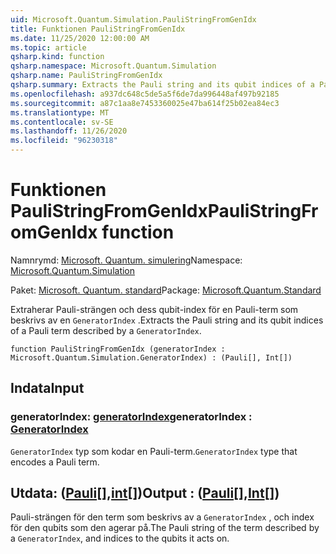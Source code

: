 ```yaml
---
uid: Microsoft.Quantum.Simulation.PauliStringFromGenIdx
title: Funktionen PauliStringFromGenIdx
ms.date: 11/25/2020 12:00:00 AM
ms.topic: article
qsharp.kind: function
qsharp.namespace: Microsoft.Quantum.Simulation
qsharp.name: PauliStringFromGenIdx
qsharp.summary: Extracts the Pauli string and its qubit indices of a Pauli term described by a `GeneratorIndex`.
ms.openlocfilehash: a937dc648c5de5a5f6de7da996448af497b92185
ms.sourcegitcommit: a87c1aa8e7453360025e47ba614f25b02ea84ec3
ms.translationtype: MT
ms.contentlocale: sv-SE
ms.lasthandoff: 11/26/2020
ms.locfileid: "96230318"
---
```

# <a name="paulistringfromgenidx-function"></a><span data-ttu-id="0a06d-102">Funktionen PauliStringFromGenIdx</span><span class="sxs-lookup"><span data-stu-id="0a06d-102">PauliStringFromGenIdx function</span></span>

<span data-ttu-id="0a06d-103">Namnrymd: [Microsoft. Quantum. simulering](xref:Microsoft.Quantum.Simulation)</span><span class="sxs-lookup"><span data-stu-id="0a06d-103">Namespace: [Microsoft.Quantum.Simulation](xref:Microsoft.Quantum.Simulation)</span></span>

<span data-ttu-id="0a06d-104">Paket: [Microsoft. Quantum. standard](https://nuget.org/packages/Microsoft.Quantum.Standard)</span><span class="sxs-lookup"><span data-stu-id="0a06d-104">Package: [Microsoft.Quantum.Standard](https://nuget.org/packages/Microsoft.Quantum.Standard)</span></span>


<span data-ttu-id="0a06d-105">Extraherar Pauli-strängen och dess qubit-index för en Pauli-term som beskrivs av en `GeneratorIndex` .</span><span class="sxs-lookup"><span data-stu-id="0a06d-105">Extracts the Pauli string and its qubit indices of a Pauli term described by a `GeneratorIndex`.</span></span>

```qsharp
function PauliStringFromGenIdx (generatorIndex : Microsoft.Quantum.Simulation.GeneratorIndex) : (Pauli[], Int[])
```


## <a name="input"></a><span data-ttu-id="0a06d-106">Indata</span><span class="sxs-lookup"><span data-stu-id="0a06d-106">Input</span></span>

### <a name="generatorindex--generatorindex"></a><span data-ttu-id="0a06d-107">generatorIndex: [generatorIndex](xref:Microsoft.Quantum.Simulation.GeneratorIndex)</span><span class="sxs-lookup"><span data-stu-id="0a06d-107">generatorIndex : [GeneratorIndex](xref:Microsoft.Quantum.Simulation.GeneratorIndex)</span></span>

<span data-ttu-id="0a06d-108">`GeneratorIndex` typ som kodar en Pauli-term.</span><span class="sxs-lookup"><span data-stu-id="0a06d-108">`GeneratorIndex` type that encodes a Pauli term.</span></span>



## <a name="output--pauliint"></a><span data-ttu-id="0a06d-109">Utdata: ([Pauli](xref:microsoft.quantum.lang-ref.pauli)[],[int](xref:microsoft.quantum.lang-ref.int)[])</span><span class="sxs-lookup"><span data-stu-id="0a06d-109">Output : ([Pauli](xref:microsoft.quantum.lang-ref.pauli)[],[Int](xref:microsoft.quantum.lang-ref.int)[])</span></span>

<span data-ttu-id="0a06d-110">Pauli-strängen för den term som beskrivs av a `GeneratorIndex` , och index för den qubits som den agerar på.</span><span class="sxs-lookup"><span data-stu-id="0a06d-110">The Pauli string of the term described by a `GeneratorIndex`, and indices to the qubits it acts on.</span></span>